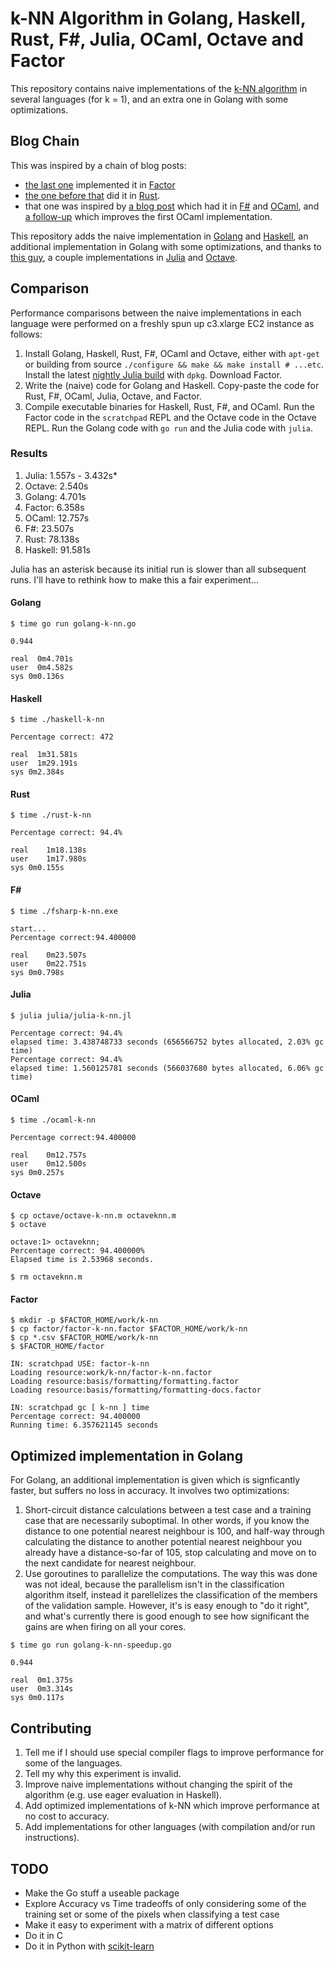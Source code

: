 # k-NN Algorithm in Golang, Haskell, Rust, F\#, Julia, OCaml, Octave and Factor

This repository contains naive implementations of the [k-NN algorithm](http://en.wikipedia.org/wiki/K-nearest_neighbors_algorithm) in several languages (for k = 1), and an extra one in Golang with some optimizations.

## Blog Chain

This was inspired by a chain of blog posts:
* [the last one](http://re-factor.blogspot.ca/2014/06/comparing-k-nn-in-factor.html) implemented it in [Factor](http://factorcode.org/)
* [the one before that](http://huonw.github.io/2014/06/10/knn-rust.html) did it in [Rust](http://www.rust-lang.org/).  
* that one was inspired by [a blog post](http://philtomson.github.io/blog/2014/05/29/comparing-a-machine-learning-algorithm-implemented-in-f-number-and-ocaml/) which had it in [F#](http://fsharp.org/) and [OCaml](http://ocaml.org/), and [a follow-up](http://philtomson.github.io/blog/2014/05/30/stop-the-presses-ocaml-wins/) which improves the first OCaml implementation.

This repository adds the naive implementation in [Golang](http://golang.org) and [Haskell](http://www.haskell.org/), an additional implementation in Golang with some optimizations, and thanks to [this guy](https://github.com/tavert), a couple implementations in [Julia](http://julialang.org/) and [Octave](http://www.gnu.org/software/octave/).

## Comparison

Performance comparisons between the naive implementations in each language were performed on a freshly spun up c3.xlarge EC2 instance as follows:

1. Install Golang, Haskell, Rust, F#, OCaml and Octave, either with `apt-get` or building from source `./configure && make && make install # ...etc`.  Install the latest [nightly Julia build](https://code.launchpad.net/~staticfloat/+archive/julianightlies/+build/6119203) with `dpkg`. Download Factor.
2. Write the (naive) code for Golang and Haskell. Copy-paste the code for Rust, F#, OCaml, Julia, Octave, and Factor.
3. Compile executable binaries for Haskell, Rust, F#, and OCaml.  Run the Factor code in the `scratchpad` REPL and the Octave code in the Octave REPL.  Run the Golang code with `go run` and the Julia code with `julia`.

### Results

1. Julia: 1.557s - 3.432s*
1. Octave: 2.540s
1. Golang: 4.701s
1. Factor: 6.358s
1. OCaml: 12.757s
1. F#: 23.507s
1. Rust: 78.138s
1. Haskell: 91.581s

Julia has an asterisk because its initial run is slower than all subsequent runs.  I'll have to rethink how to make this a fair experiment...

#### Golang
```
$ time go run golang-k-nn.go

0.944

real  0m4.701s
user  0m4.582s
sys 0m0.136s
```

#### Haskell
```
$ time ./haskell-k-nn

Percentage correct: 472

real  1m31.581s
user  1m29.191s
sys 0m2.384s
```

#### Rust
```
$ time ./rust-k-nn

Percentage correct: 94.4%

real	1m18.138s
user	1m17.980s
sys	0m0.155s
```

#### F\# 
```
$ time ./fsharp-k-nn.exe

start...
Percentage correct:94.400000

real	0m23.507s
user	0m22.751s
sys	0m0.798s
```

#### Julia
```
$ julia julia/julia-k-nn.jl

Percentage correct: 94.4%
elapsed time: 3.438748733 seconds (656566752 bytes allocated, 2.03% gc time)
Percentage correct: 94.4%
elapsed time: 1.560125781 seconds (566037680 bytes allocated, 6.06% gc time)
```

#### OCaml
```
$ time ./ocaml-k-nn

Percentage correct:94.400000

real	0m12.757s
user	0m12.500s
sys	0m0.257s
```

#### Octave
```
$ cp octave/octave-k-nn.m octaveknn.m
$ octave

octave:1> octaveknn;
Percentage correct: 94.400000%
Elapsed time is 2.53968 seconds.

$ rm octaveknn.m
```

#### Factor
```
$ mkdir -p $FACTOR_HOME/work/k-nn
$ cp factor/factor-k-nn.factor $FACTOR_HOME/work/k-nn
$ cp *.csv $FACTOR_HOME/work/k-nn
$ $FACTOR_HOME/factor

IN: scratchpad USE: factor-k-nn
Loading resource:work/k-nn/factor-k-nn.factor
Loading resource:basis/formatting/formatting.factor
Loading resource:basis/formatting/formatting-docs.factor

IN: scratchpad gc [ k-nn ] time
Percentage correct: 94.400000
Running time: 6.357621145 seconds
```

## Optimized implementation in Golang

For Golang, an additional implementation is given which is signficantly faster, but suffers no loss in accuracy.  It involves two optimizations:

1. Short-circuit distance calculations between a test case and a training case that are necessarily suboptimal.  In other words, if you know the distance to one potential nearest neighbour is 100, and half-way through calculating the distance to another potential nearest neighbour you already have a distance-so-far of 105, stop calculating and move on to the next candidate for nearest neighbour.
2. Use goroutines to parallelize the computations.  The way this was done was not ideal, because the parallelism isn't in the classification algorithm itself, instead it parellelizes the classification of the members of the validation sample.  However, it's is easy enough to "do it right", and what's currently there is good enough to see how significant the gains are when firing on all your cores.

```
$ time go run golang-k-nn-speedup.go

0.944

real  0m1.375s
user  0m3.314s
sys 0m0.117s
```

## Contributing

1. Tell me if I should use special compiler flags to improve performance for some of the languages.
2. Tell my why this experiment is invalid.
2. Improve naive implementations without changing the spirit of the algorithm (e.g. use eager evaluation in Haskell).
3. Add optimized implementations of k-NN which improve performance at no cost to accuracy.
4. Add implementations for other languages (with compilation and/or run instructions).

## TODO

* Make the Go stuff a useable package
* Explore Accuracy vs Time tradeoffs of only considering some of the training set or some of the pixels when classifying a test case
* Make it easy to experiment with a matrix of different options
* Do it in C
* Do it in Python with [scikit-learn](http://scipy-lectures.github.io/advanced/scikit-learn/)

